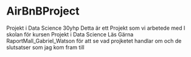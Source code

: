 # AirBnBProject
Projekt i Data Science 30yhp
Detta är ett Projekt som vi arbetede med I skolan för kursen Projekt i Data Science
Läs Gärna RaportMall_Gabriel_Watson för att se vad projketet handlar om och de slutsatser som jag kom fram till
